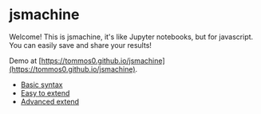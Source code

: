 # jsmachine

Welcome! This is jsmachine, it's like Jupyter notebooks, but for javascript.
You can easily save and share your results!

Demo at [https://tommos0.github.io/jsmachine](https://tommos0.github.io/jsmachine).

- [Basic syntax](https://tommos0.github.io/jsmachine??key=enayzvswcstpnpps5fwkrcnmi&autoplay=1)
- [Easy to extend](https://tommos0.github.io/jsmachine?key=5v0v0z7nqx8r7d0b4459ckrzfr&autoplay=1)
- [Advanced extend](https://tommos0.github.io/jsmachine?key=8y1e12ckh4s4uuxtd724t2o6r&autoplay=1)
